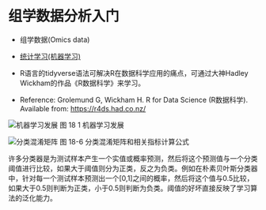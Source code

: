 # 组学数据分析入门

* 组学数据(Omics data)

* [统计学习(机器学习)](Statistics/StatLearning.html)
* R语言的tidyverse语法可解决R在数据科学应用的痛点，可通过大神Hadley Wickham的作品《R数据科学》来学习。
* Reference: Grolemund G, Wickham H. R for Data Science (R数据科学). Available from: https://r4ds.had.co.nz/

![机器学习发展](https://raw.githubusercontent.com/adong77/bigbook/master/imageBed/book/fig18-1.png)
图 18 1 机器学习发展

![分类混淆矩阵](https://raw.githubusercontent.com/adong77/bigbook/master/imageBed/book/fig18-6.png)
图 18-6 分类混淆矩阵和相关指标计算公式

许多分类器是为测试样本产生一个实值或概率预测，然后将这个预测值与一个分类阈值进行比较，如果大于阈值则分为正类，反之为负类。例如在朴素贝叶斯分类器中，针对每一个测试样本预测出一个[0,1]之间的概率，然后将这个值与0.5比较，如果大于0.5则判断为正类，小于0.5则判断为负类。阈值的好坏直接反映了学习算法的泛化能力。
